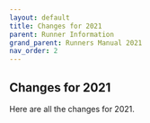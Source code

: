 ```yaml
---
layout: default
title: Changes for 2021
parent: Runner Information
grand_parent: Runners Manual 2021
nav_order: 2
---
```


## Changes for 2021
Here are all the changes for 2021.
